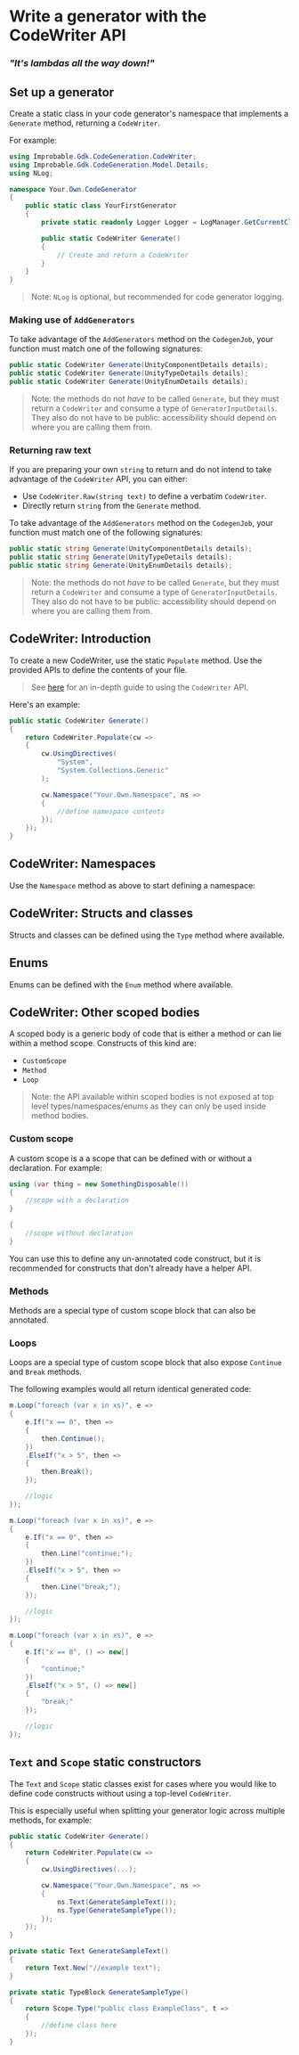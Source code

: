 # Write a generator with the CodeWriter API

### _"It's lambdas all the way down!"_

## Set up a generator

Create a static class in your code generator's namespace that implements a `Generate` method, returning a `CodeWriter`.

For example:

```csharp
using Improbable.Gdk.CodeGeneration.CodeWriter;
using Improbable.Gdk.CodeGeneration.Model.Details;
using NLog;

namespace Your.Own.CodeGenerator
{
    public static class YourFirstGenerator
    {
        private static readonly Logger Logger = LogManager.GetCurrentClassLogger();

        public static CodeWriter Generate()
        {
            // Create and return a CodeWriter
        }
    }
}
```

> Note: `NLog` is optional, but recommended for code generator logging.

### Making use of `AddGenerators`

To take advantage of the `AddGenerators` method on the `CodegenJob`, your function must match one of the following signatures:

```csharp
public static CodeWriter Generate(UnityComponentDetails details);
public static CodeWriter Generate(UnityTypeDetails details);
public static CodeWriter Generate(UnityEnumDetails details);
```

> Note: the methods do not _have_ to be called `Generate`, but they must return a `CodeWriter` and consume a type of `GeneratorInputDetails`. They also do not have to be public: accessibility should depend on where you are calling them from.

### Returning raw text

If you are preparing your own `string` to return and do not intend to take advantage of the `CodeWriter` API, you can either:

* Use `CodeWriter.Raw(string text)` to define a verbatim `CodeWriter`.
* Directly return `string` from the `Generate` method.

To take advantage of the `AddGenerators` method on the `CodegenJob`, your function must match one of the following signatures:

```csharp
public static string Generate(UnityComponentDetails details);
public static string Generate(UnityTypeDetails details);
public static string Generate(UnityEnumDetails details);
```

> Note: the methods do not _have_ to be called `Generate`, but they must return a `CodeWriter` and consume a type of `GeneratorInputDetails`. They also do not have to be public: accessibility should depend on where you are calling them from.

## CodeWriter: Introduction

To create a new CodeWriter, use the static `Populate` method. Use the provided APIs to define the contents of your file.

> See [here](3-using-the-codewriter.md) for an in-depth guide to using the `CodeWriter` API.

Here's an example:

```csharp
public static CodeWriter Generate()
{
    return CodeWriter.Populate(cw =>
    {
        cw.UsingDirectives(
            "System",
            "System.Collections.Generic"
        );

        cw.Namespace("Your.Own.Namespace", ns =>
        {
            //define namespace contents
        });
    });
}
```

## CodeWriter: Namespaces

Use the `Namespace` method as above to start defining a namespace:

## CodeWriter: Structs and classes

Structs and classes can be defined using the `Type` method where available.

## Enums

Enums can be defined with the `Enum` method where available.

## CodeWriter: Other scoped bodies

A scoped body is a generic body of code that is either a method or can lie within a method scope. Constructs of this kind are:

* `CustomScope`
* `Method`
* `Loop`

> Note: the API available within scoped bodies is not exposed at top level types/namespaces/enums as they can only be used inside method bodies.

### Custom scope

A custom scope is a a scope that can be defined with or without a declaration. For example:

```csharp
using (var thing = new SomethingDisposable())
{
    //scope with a declaration
}

{
    //scope without declaration
}
```

You can use this to define any un-annotated code construct, but it is recommended for constructs that don't already have a helper API.

### Methods

Methods are a special type of custom scope block that can also be annotated.

### Loops

Loops are a special type of custom scope block that also expose `Continue` and `Break` methods.

The following examples would all return identical generated code:

```csharp
m.Loop("foreach (var x in xs)", e =>
{
    e.If("x == 0", then =>
    {
        then.Continue();
    })
    .ElseIf("x > 5", then =>
    {
        then.Break();
    });

    //logic
});
```

```csharp
m.Loop("foreach (var x in xs)", e =>
{
    e.If("x == 0", then =>
    {
        then.Line("continue;");
    })
    .ElseIf("x > 5", then =>
    {
        then.Line("break;");
    });

    //logic
});
```

```csharp
m.Loop("foreach (var x in xs)", e =>
{
    e.If("x == 0", () => new[]
    {
        "continue;"
    })
    .ElseIf("x > 5", () => new[]
    {
        "break;"
    });

    //logic
});
```

## `Text` and `Scope` static constructors

The `Text` and `Scope` static classes exist for cases where you would like to define code constructs without using a top-level `CodeWriter`.

This is especially useful when splitting your generator logic across multiple methods, for example:

```csharp
public static CodeWriter Generate()
{
    return CodeWriter.Populate(cw =>
    {
        cw.UsingDirectives(...);

        cw.Namespace("Your.Own.Namespace", ns =>
        {
            ns.Text(GenerateSampleText());
            ns.Type(GenerateSampleType());
        });
    });
}

private static Text GenerateSampleText()
{
    return Text.New("//example text");
}

private static TypeBlock GenerateSampleType()
{
    return Scope.Type("public class ExampleClass", t =>
    {
        //define class here
    });
}
```
